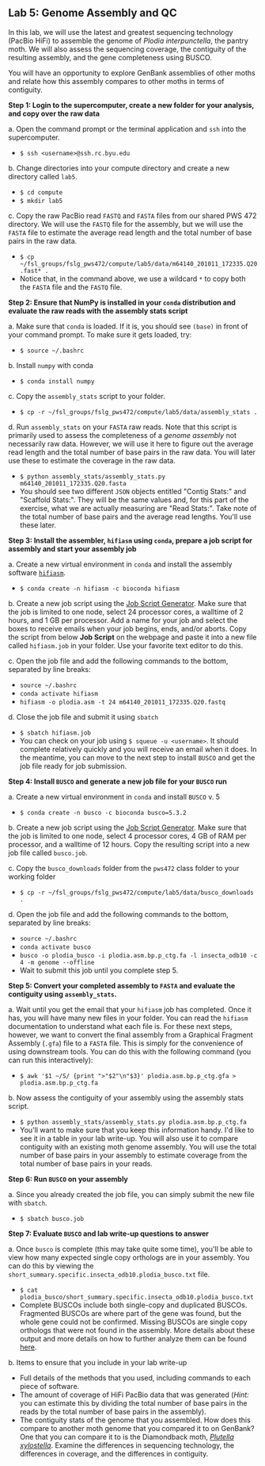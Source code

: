 ## Lab 5: Genome Assembly and QC

In this lab, we will use the latest and greatest sequencing technology (PacBio HiFi) to assemble the genome of _Plodia interpunctella_, the pantry moth. We will also assess the sequencing coverage, the contiguity of the resulting assembly, and the gene completeness using BUSCO.

You will have an opportunity to explore GenBank assemblies of other moths and relate how this assembly compares to other moths in terms of contiguity.

**Step 1: Login to the supercomputer, create a new folder for your analysis, and copy over the raw data**

a. Open the command prompt or the terminal application and `ssh` into the supercomputer.

- `$ ssh <username>@ssh.rc.byu.edu`

b. Change directories into your compute directory and create a new directory called `lab5`.

- `$ cd compute`
- `$ mkdir lab5`

c. Copy the raw PacBio read `FASTQ` and `FASTA` files from our shared PWS 472 directory. We will use the `FASTQ` file for the assembly, but we will use the `FASTA` file to estimate the average read length and the total number of base pairs in the raw data.

- `$ cp ~/fsl_groups/fslg_pws472/compute/lab5/data/m64140_201011_172335.Q20.fast* .`
- Notice that, in the command above, we use a wildcard `*` to copy both the `FASTA` file and the `FASTQ` file.

**Step 2: Ensure that NumPy is installed in your `conda` distribution and evaluate the raw reads with the assembly stats script**

a. Make sure that `conda` is loaded. If it is, you should see `(base)` in front of your command prompt. To make sure it gets loaded, try:

- `$ source ~/.bashrc`

b. Install `numpy` with conda

- `$ conda install numpy`

c. Copy the `assembly_stats` script to your folder.

- `$ cp -r ~/fsl_groups/fslg_pws472/compute/lab5/data/assembly_stats .`

d. Run `assembly_stats` on your `FASTA` raw reads. Note that this script is primarily used to assess the completeness of a *genome assembly* not necessarily raw data. However, we will use it here to figure out the average read length and the total number of base pairs in the raw data. You will later use these to estimate the coverage in the raw data.

- `$ python assembly_stats/assembly_stats.py m64140_201011_172335.Q20.fasta`
- You should see two different `JSON` objects entitled "Contig Stats:" and "Scaffold Stats:". They will be the same values and, for this part of the exercise, what we are actually measuring are "Read Stats:". Take note of the total number of base pairs and the average read lengths. You'll use these later.

**Step 3: Install the assembler, `hifiasm` using `conda`, prepare a job script for assembly and start your assembly job**

a. Create a new virtual environment in `conda` and install the assembly software [`hifiasm`](https://github.com/chhylp123/hifiasm).

- `$ conda create -n hifiasm -c bioconda hifiasm`

b. Create a new job script using the [Job Script Generator](https://rc.byu.edu/documentation/slurm/script-generator). Make sure that the job is limited to one node, select 24 processor cores, a walltime of 2 hours, and 1 GB per processor. Add a name for your job and select the boxes to receive emails when your job begins, ends, and/or aborts. Copy the script from below **Job Script** on the webpage and paste it into a new file called `hifiasm.job` in your folder. Use your favorite text editor to do this.

c. Open the job file and add the following commands to the bottom, separated by line breaks:

- `source ~/.bashrc`
- `conda activate hifiasm`
- `hifiasm -o plodia.asm -t 24 m64140_201011_172335.Q20.fastq`

d. Close the job file and submit it using `sbatch`

- `$ sbatch hifiasm.job`
- You can check on your job using `$ squeue -u <username>`. It should complete relatively quickly and you will receive an email when it does. In the meantime, you can move to the next step to install `BUSCO` and get the job file ready for job submission.

**Step 4: Install `BUSCO` and generate a new job file for your `BUSCO` run**

a. Create a new virtual environment in `conda` and install `BUSCO` v. 5

- `$ conda create -n busco -c bioconda busco=5.3.2`

b. Create a new job script using the [Job Script Generator](https://rc.byu.edu/documentation/slurm/script-generator). Make sure that the job is limited to one node, select 4 processor cores, 4 GB of RAM per processor, and a walltime of 12 hours. Copy the resulting script into a new job file called `busco.job`.

c. Copy the `busco_downloads` folder from the `pws472` class folder to your working folder

- `$ cp -r ~/fsl_groups/fslg_pws472/compute/lab5/data/busco_downloads .`

d. Open the job file and add the following commands to the bottom, separated by line breaks:

- `source ~/.bashrc`
- `conda activate busco`
- `busco -o plodia_busco -i plodia.asm.bp.p_ctg.fa -l insecta_odb10 -c 4 -m genome --offline`
- Wait to submit this job until you complete step 5.

**Step 5: Convert your completed assembly to `FASTA` and evaluate the contiguity using `assembly_stats`.**

a. Wait until you get the email that your `hifiasm` job has completed. Once it has, you will have many new files in your folder. You can read the `hifiasm` documentation to understand what each file is. For these next steps, however, we want to convert the final assembly from a Graphical Fragment Assembly (`.gfa`) file to a `FASTA` file. This is simply for the convenience of using downstream tools. You can do this with the following command (you can run this interactively):

- `$ awk '$1 ~/S/ {print ">"$2"\n"$3}' plodia.asm.bp.p_ctg.gfa > plodia.asm.bp.p_ctg.fa`

b. Now assess the contiguity of your assembly using the assembly stats script.

- `$ python assembly_stats/assembly_stats.py plodia.asm.bp.p_ctg.fa`
- You'll want to make sure that you keep this information handy. I'd like to see it in a table in your lab write-up. You will also use it to compare contiguity with an existing moth genome assembly. You will use the total number of base pairs in your assembly to estimate coverage from the total number of base pairs in your reads.

**Step 6: Run `BUSCO` on your assembly**

a. Since you already created the job file, you can simply submit the new file with `sbatch`.

- `$ sbatch busco.job`

**Step 7: Evaluate `BUSCO` and lab write-up questions to answer**

a. Once `busco` is complete (this may take quite some time), you'll be able to view how many expected single copy orthologs are in your assembly. You can do this by viewing the `short_summary.specific.insecta_odb10.plodia_busco.txt` file.

- `$ cat plodia_busco/short_summary.specific.insecta_odb10.plodia_busco.txt`
- Complete BUSCOs include both single-copy and duplicated BUSCOs. Fragmented BUSCOs are where part of the gene was found, but the whole gene could not be confirmed. Missing BUSCOs are single copy orthologs that were not found in the assembly. More details about these output and more details on how to further analyze them can be found [here](https://busco.ezlab.org/busco_userguide.html#interpreting-the-results).

b. Items to ensure that you include in your lab write-up

- Full details of the methods that you used, including commands to each piece of software.
- The amount of coverage of HiFi PacBio data that was generated (_Hint:_ you can estimate this by dividing the total number of base pairs in the reads by the total number of base pairs in the assembly).
- The contiguity stats of the genome that you assembled. How does this compare to another moth genome that you compared it to on GenBank? One that you can compare it to is the Diamondback moth, [_Plutella xylostella_](https://www.ncbi.nlm.nih.gov/assembly/GCF_000330985.1). Examine the differences in sequencing technology, the differences in coverage, and the differences in contiguity.